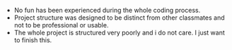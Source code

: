 - No fun has been experienced during the whole coding process.
- Project structure was designed to be distinct from other classmates and not to be professional or usable.
- The whole project is structured very poorly and i do not care. I just want to finish this.